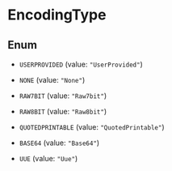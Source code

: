 

# EncodingType

## Enum


* `USERPROVIDED` (value: `"UserProvided"`)

* `NONE` (value: `"None"`)

* `RAW7BIT` (value: `"Raw7bit"`)

* `RAW8BIT` (value: `"Raw8bit"`)

* `QUOTEDPRINTABLE` (value: `"QuotedPrintable"`)

* `BASE64` (value: `"Base64"`)

* `UUE` (value: `"Uue"`)



